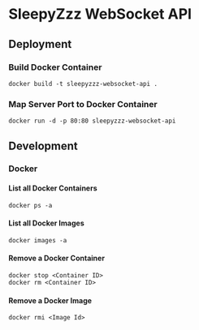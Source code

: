 # SleepyZzz WebSocket API

## Deployment

### Build Docker Container
```
docker build -t sleepyzzz-websocket-api .
```

### Map Server Port to Docker Container
```
docker run -d -p 80:80 sleepyzzz-websocket-api
```

## Development

### Docker

#### List all Docker Containers
```
docker ps -a
```

#### List all Docker Images
```
docker images -a
```

#### Remove a Docker Container
```
docker stop <Container ID>
docker rm <Container ID>
```

#### Remove a Docker Image
```
docker rmi <Image Id>
```
